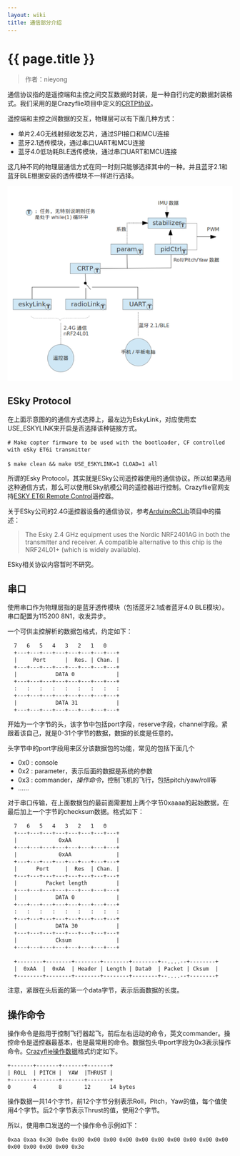 ```yaml
---
layout: wiki
title: 通信部分介绍
---
```


# {{ page.title }}

> 作者：nieyong


通信协议指的是遥控端和主控之间交互数据的封装，是一种自行约定的数据封装格式。我们采用的是Crazyflie项目中定义的[CRTP协议](http://wiki.bitcraze.se/projects:crazyflie:firmware:comm_protocol)。

遥控端和主控之间数据的交互，物理层可以有下面几种方式：

* 单片2.4G无线射频收发芯片，通过SPI接口和MCU连接
* 蓝牙2.1透传模块，通过串口UART和MCU连接
* 蓝牙4.0低功耗BLE透传模块，通过串口UART和MCU连接

这几种不同的物理层通信方式在同一时刻只能够选择其中的一种。并且蓝牙2.1和蓝牙BLE根据安装的透传模块不一样进行选择。

![crazyflie task](/assets/img/crazyflie-task-comm.png)


## ESky Protocol

在上面示意图的的通信方式选择上，最左边为EskyLink，对应使用宏USE_ESKYLINK来开启是否选择该种链接方式。

~~~
# Make copter firmware to be used with the bootloader, CF controlled with eSky ET6i transmitter

$ make clean && make USE_ESKYLINK=1 CLOAD=1 all 
~~~

所谓的Esky Protocol，其实就是ESky公司遥控器使用的通信协议。所以如果选用这种通信方式，那么可以使用ESky航模公司的遥控器进行控制。Crazyflie官网支持[ESKY ET6I Remote Control](http://wiki.bitcraze.se/projects:crazyflie:hacks:et6i)遥控器。

关于ESky公司的2.4G遥控器设备的通信协议，参考[ArduinoRCLib](http://sourceforge.net/projects/arduinorclib/)项目中的描述：

> The Esky 2.4 GHz equipment uses the Nordic NRF2401AG in both the transmitter and receiver. A compatible alternative to this chip is the NRF24L01+ (which is widely available).

ESky相关协议内容暂时不研究。

## 串口

使用串口作为物理层指的是蓝牙透传模块（包括蓝牙2.1或者蓝牙4.0 BLE模块）。串口配置为115200 8N1，收发异步。

一个可供主控解析的数据包格式，约定如下：

~~~
  7   6   5   4   3   2   1   0
  +---+---+---+---+---+---+---+---+
  |     Port      |  Res. | Chan. | 
  +---+---+---+---+---+---+---+---+
  |            DATA 0             |
  +---+---+---+---+---+---+---+---+
  :   :   :   :   :   :   :   :   :
  +---+---+---+---+---+---+---+---+
  |            DATA 31            |
  +---+---+---+---+---+---+---+---+
~~~
开始为一个字节的头，该字节中包括port字段，reserve字段，channel字段。紧跟着该自己，就是0-31个字节的数据，数据的长度是任意的。

头字节中的port字段用来区分该数据包的功能，常见的包括下面几个

* 0x0 : console
* 0x2 : parameter，表示后面的数据是系统的参数
* 0x3 : commander，*操作命令*，控制飞机的飞行，包括pitch/yaw/roll等
* ……

对于串口传输，在上面数据包的最前面需要加上两个字节0xaaaa的起始数据，在最后加上一个字节的checksum数据。格式如下：

~~~
  7   6   5   4   3   2   1   0
  +---+---+---+---+---+---+---+---+
  |             0xAA              |
  +---+---+---+---+---+---+---+---+
  |             0xAA              |
  +---+---+---+---+---+---+---+---+
  |      Port     |  Res  | Chan. |
  +---+---+---+---+---+---+---+---+
  |         Packet length         |
  +---+---+---+---+---+---+---+---+
  |            DATA 0             |
  +---+---+---+---+---+---+---+---+
  :   :   :   :   :   :   :   :   :
  +---+---+---+---+---+---+---+---+
  |            DATA 30            |
  +---+---+---+---+---+---+---+---+
  |            Cksum              |
  +---+---+---+---+---+---+---+---+

  +--------+--------+--------+--------+--------+--....--+--------+
  |  0xAA  |  0xAA  | Header | Length | Data0  | Packet | Cksum  |
  +--------+--------+--------+--------+--------+--....--+--------+
~~~
注意，紧跟在头后面的第一个data字节，表示后面数据的长度。


## 操作命令
操作命令是指用于控制飞行器起飞，前后左右运动的命令，英文commander。操控命令是遥控器最基本，也是最常用的命令。数据包头中port字段为0x3表示操作命令。[Crazyflie操作数据](http://wiki.bitcraze.se/projects:crazyflie:crtp:commander)格式约定如下。

~~~
+-------+-------+-------+-------+
| ROLL  | PITCH |  YAW  |THRUST |
+-------+-------+-------+-------+
0       4       8       12      14 bytes
~~~
操作数据一共14个字节，前12个字节分别表示Roll，Pitch，Yaw的值，每个值使用4个字节。后2个字节表示Thrust的值，使用2个字节。

所以，使用串口发送的一个操作命令示例如下：

~~~
0xaa 0xaa 0x30 0x0e 0x00 0x00 0x00 0x00 0x00 0x00 0x00 0x00 0x00 0x00 0x00 0x00 0x00 0x00 0x3e
~~~
